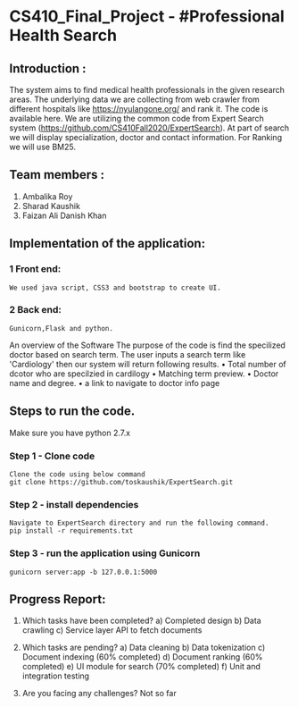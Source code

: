 # CS410_Final_Project - #Professional Health Search

## Introduction : 
The system aims to find medical health professionals in the given research areas. The underlying data we are collecting from web crawler from different hospitals like https://nyulangone.org/ and rank it. The code is available here. We are utilizing the common code from Expert Search system (https://github.com/CS410Fall2020/ExpertSearch).
At part of search we will display specialization, doctor and contact information. For Ranking we will use BM25. 


## Team members :
1. Ambalika Roy
2. Sharad Kaushik
3. Faizan Ali Danish Khan

## Implementation of the application:

### 1 Front end: 
    We used java script, CSS3 and bootstrap to create UI.
### 2 Back end: 
    Gunicorn,Flask and python.

An overview of the Software
The purpose of the code is find the specilized doctor based on search term.
The user inputs a search term like 'Cardiology' then our system will return following results.
•	Total number of dcotor who are specilzied in cardilogy
•	Matching term preview.
•	Doctor name and degree.
•	a link to navigate to doctor info page


## Steps to run the code.

 Make sure you have python 2.7.x 

### Step 1 - Clone code
    Clone the code using below command 
    git clone https://github.com/toskaushik/ExpertSearch.git

### Step 2 -  install dependencies
    Navigate to ExpertSearch directory and run the following command.
    pip install -r requirements.txt

### Step 3 -  run the application using Gunicorn
    gunicorn server:app -b 127.0.0.1:5000


## Progress Report:

1) Which tasks have been completed? 
  a) Completed design
  b) Data crawling 
  c) Service layer API to fetch documents
      
2) Which tasks are pending? 
  a) Data cleaning 
  b) Data tokenization
  c) Document indexing    (60% completed)
  d) Document ranking     (60% completed)
  e) UI module for search (70% completed)
  f) Unit and integration testing

3) Are you facing any challenges?
  Not so far
